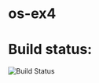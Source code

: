 # os-ex4

# Build status:
![Build Status](https://github.com/lianecohen/os-ex2/actions/workflows/build.yml/badge.svg)
